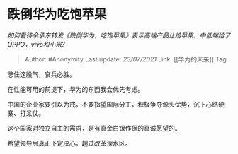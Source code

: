 # 跌倒华为吃饱苹果
*如何看待余承东转发《跌倒华为，吃饱苹果》表示高端产品让给苹果，中低端给了OPPO，vivo和小米?*

> Author: #Anonymity
> Last update: *23/07/2021* 
> Link: [[华为的未来]]
> Tag:  

 
憋住这股气，哀兵必胜。

在性能可用的前提下，华为的东西我会优先考虑。

中国的企业家要引以为戒，不要指望国际分工，积极争夺源头优势，沉下心结硬寨、打呆仗。

这个国家对独立自主的需求，是有真金白银作保的真诚愿望的。

希望领导层真正下定决心，趟过改革深水区。



